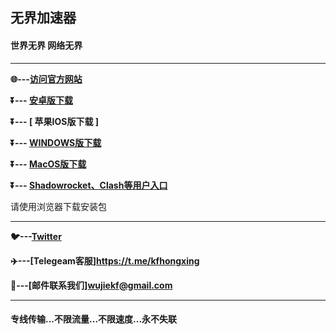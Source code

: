 
 
## 无界加速器 #

#### 世界无界 网络无界
- - - -
**:globe_with_meridians:---<a href="https://hxapp.vip">访问官方网站</a>**

**:arrow_double_down:--- [  安卓版下载  ](https://cache.cloudcdnglobal.com/hxapp/hxapp.apk)**

**:arrow_double_down:--- [  苹果IOS版下载  ]**

**:arrow_double_down:--- [  WINDOWS版下载  ](https://cache.cloudcdnglobal.com/hxapp/hxapp.exe)** 

**:arrow_double_down:--- [  MacOS版下载 ](https://cache.cloudcdnglobal.com/hxapp/hxapp.dmg)** 

**:arrow_double_down:--- [  Shadowrocket、Clash等用户入口  ](https://user.hxapp.vip/)** 

请使用浏览器下载安装包
 - - - -
**:bird:---[Twitter](https://twitter.com/HongXingKF)** 

**:airplane:---[Telegeam客服]https://t.me/kfhongxing**    

**:e-mail:---[邮件联系我们]wujiekf@gmail.com** 
             
 - - - -
 #### 专线传输...不限流量...不限速度...永不失联


 
